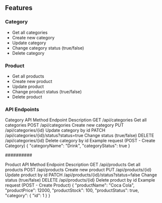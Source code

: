 ## Features

### Category
- Get all categories
- Create new category
- Update category
- Change category status (true/false)
- Delete category

### Product
- Get all products
- Create new product
- Update product
- Change product status (true/false)
- Delete product

 ### API Endpoints
Category API
Method	Endpoint	Description
GET	/api/categories	Get all categories
POST	/api/categories	Create new category
PUT	/api/categories/{id}	Update category by id
PATCH	/api/categories/{id}/status?status=true	Change status (true/false)
DELETE	/api/categories/{id}	Delete category by id
Example request (POST - Create Category)
{
  "categoryName": "Drink",
  "categoryStatus": true
}

##########

Product API
Method	Endpoint	Description
GET	/api/products	Get all products
POST	/api/products	Create new product
PUT	/api/products/{id}	Update product by id
PATCH	/api/products/{id}/status?status=false	Change status (true/false)
DELETE	/api/products/{id}	Delete product by id
Example request (POST - Create Product)
{
  "productName": "Coca Cola",
  "productPrice": 12000,
  "productStock": 100,
  "productStatus": true,
  "category": {
    "id": 1
  }
}
